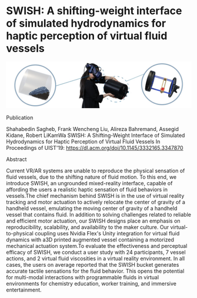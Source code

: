 # SWISH: A shifting-weight interface of simulated hydrodynamics for haptic perception of virtual fluid vessels


![alt text](https://github.com/Shahab-VT/SWISH/blob/main/teaser_swish20-p-1080.jpeg?raw=true)


Publication

Shahabedin Sagheb, Frank Wencheng Liu, Alireza Bahremand, Assegid Kidane, Robert LiKamWa
SWISH: A Shifting-Weight Interface of Simulated Hydrodynamics for Haptic Perception of Virtual Fluid Vessels
In Proceedings of UIST'19: https://dl.acm.org/doi/10.1145/3332165.3347870


Abstract

Current VR/AR systems are unable to reproduce the physical sensation of fluid vessels, due to the shifting nature of fluid motion. To this end, we introduce SWISH, 
an ungrounded mixed-reality interface, capable of affording the users a realistic haptic sensation of fluid behaviors in vessels.The chief mechanism behind SWISH 
is in the use of virtual reality tracking and motor actuation to actively relocate the center of gravity of a handheld vessel, emulating the moving center of 
gravity of a handheld vessel that contains fluid. In addition to solving challenges related to reliable and efficient motor actuation, our SWISH designs place 
an emphasis on reproducibility, scalability, and availability to the maker culture. Our virtual-to-physical coupling uses Nvidia Flex's Unity integration for 
virtual fluid dynamics with a3D printed augmented vessel containing a motorized mechanical actuation system.To evaluate the effectiveness and perceptual 
efficacy of SWISH, we conduct a user study with 24 participants, 7 vessel actions, and 2 virtual fluid viscosities in a virtual reality environment. 
In all cases, the users on average reported that the SWISH bucket generates accurate tactile sensations for the fluid behavior. This opens the potential for 
multi-modal interactions with programmable fluids in virtual environments for chemistry education, worker training, and immersive entertainment.
